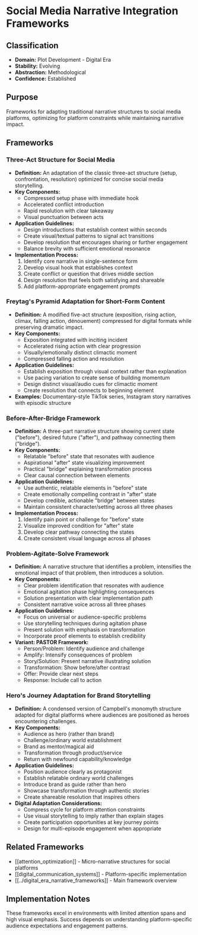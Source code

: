 # Social Media Narrative Integration Frameworks

## Classification
- **Domain:** Plot Development - Digital Era
- **Stability:** Evolving
- **Abstraction:** Methodological
- **Confidence:** Established

## Purpose
Frameworks for adapting traditional narrative structures to social media platforms, optimizing for platform constraints while maintaining narrative impact.

## Frameworks

### Three-Act Structure for Social Media
- **Definition:** An adaptation of the classic three-act structure (setup, confrontation, resolution) optimized for concise social media storytelling.
- **Key Components:**
  - Compressed setup phase with immediate hook
  - Accelerated conflict introduction
  - Rapid resolution with clear takeaway
  - Visual punctuation between acts
- **Application Guidelines:**
  - Design introductions that establish context within seconds
  - Create visual/textual patterns to signal act transitions
  - Develop resolution that encourages sharing or further engagement
  - Balance brevity with sufficient emotional resonance
- **Implementation Process:**
  1. Identify core narrative in single-sentence form
  2. Develop visual hook that establishes context
  3. Create conflict or question that drives middle section
  4. Design resolution that feels both satisfying and shareable
  5. Add platform-appropriate engagement prompts

### Freytag's Pyramid Adaptation for Short-Form Content
- **Definition:** A modified five-act structure (exposition, rising action, climax, falling action, dénouement) compressed for digital formats while preserving dramatic impact.
- **Key Components:**
  - Exposition integrated with inciting incident
  - Accelerated rising action with clear progression
  - Visually/emotionally distinct climactic moment
  - Compressed falling action and resolution
- **Application Guidelines:**
  - Establish exposition through visual context rather than explanation
  - Use pacing variation to create sense of building momentum
  - Design distinct visual/audio cues for climactic moment
  - Create resolution that connects to beginning element
- **Examples:** Documentary-style TikTok series, Instagram story narratives with episodic structure

### Before-After-Bridge Framework
- **Definition:** A three-part narrative structure showing current state ("before"), desired future ("after"), and pathway connecting them ("bridge").
- **Key Components:**
  - Relatable "before" state that resonates with audience
  - Aspirational "after" state visualizing improvement
  - Practical "bridge" explaining transformation process
  - Clear causal connection between elements
- **Application Guidelines:**
  - Use authentic, relatable elements in "before" state
  - Create emotionally compelling contrast in "after" state
  - Develop credible, actionable "bridge" between states
  - Maintain consistent character/setting across all three phases
- **Implementation Process:**
  1. Identify pain point or challenge for "before" state
  2. Visualize improved condition for "after" state
  3. Develop clear pathway connecting the states
  4. Create consistent visual language across all phases

### Problem-Agitate-Solve Framework
- **Definition:** A narrative structure that identifies a problem, intensifies the emotional impact of that problem, then introduces a solution.
- **Key Components:**
  - Clear problem identification that resonates with audience
  - Emotional agitation phase highlighting consequences
  - Solution presentation with clear implementation path
  - Consistent narrative voice across all three phases
- **Application Guidelines:**
  - Focus on universal or audience-specific problems
  - Use storytelling techniques during agitation phase
  - Present solution with emphasis on transformation
  - Incorporate proof elements to establish credibility
- **Variant: PASTOR Framework:**
  - Person/Problem: Identify audience and challenge
  - Amplify: Intensify consequences of problem
  - Story/Solution: Present narrative illustrating solution
  - Transformation: Show before/after contrast
  - Offer: Provide clear next steps
  - Response: Include call to action

### Hero's Journey Adaptation for Brand Storytelling
- **Definition:** A condensed version of Campbell's monomyth structure adapted for digital platforms where audiences are positioned as heroes encountering challenges.
- **Key Components:**
  - Audience as hero (rather than brand)
  - Challenge/ordinary world establishment
  - Brand as mentor/magical aid
  - Transformation through product/service
  - Return with newfound capability/knowledge
- **Application Guidelines:**
  - Position audience clearly as protagonist
  - Establish relatable ordinary world challenges
  - Introduce brand as guide rather than hero
  - Showcase transformation through authentic stories
  - Create shareable resolution that inspires others
- **Digital Adaptation Considerations:**
  - Compress cycle for platform attention constraints
  - Use visual storytelling to imply rather than explain stages
  - Create participation opportunities at key journey points
  - Design for multi-episode engagement when appropriate

## Related Frameworks
- [[attention_optimization]] - Micro-narrative structures for social platforms
- [[digital_communication_systems]] - Platform-specific implementation
- [[../digital_era_narrative_frameworks]] - Main framework overview

## Implementation Notes
These frameworks excel in environments with limited attention spans and high visual emphasis. Success depends on understanding platform-specific audience expectations and engagement patterns.